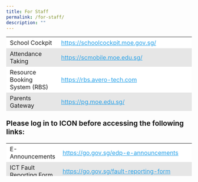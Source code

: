 ```yaml
---
title: For Staff
permalink: /for-staff/
description: ""
---
```

<table style="box-sizing: inherit; border-collapse: collapse; border-spacing: 0px; max-width: 100%; height: 204px; width: 792.225px;">
  <tbody style="box-sizing: inherit;">
    <tr style="box-sizing: inherit; background: rgb(255, 255, 255); height: 23px;">
      <td style="box-sizing: inherit; padding: 5px 10px; width: 320.975px; height: 23px;">School Cockpit</td>
      <td style="box-sizing: inherit; padding: 5px 10px; width: 471.25px; height: 23px;"><a style="box-sizing: inherit; background-color: transparent; transition: all 0.25s ease-in-out 0s; text-decoration: underline; color: rgb(37, 160, 232);" rel="noopener noreferrer" target="_blank" href="https://schoolcockpit.moe.gov.sg/">https://schoolcockpit.moe.gov.sg/</a></td>
    </tr>
    <tr style="box-sizing: inherit; background: rgb(230, 230, 230); height: 23px;">
      <td style="box-sizing: inherit; padding: 5px 10px; width: 320.975px; height: 23px;">Attendance Taking</td>
      <td style="box-sizing: inherit; padding: 5px 10px; width: 471.25px; height: 23px;"><a style="box-sizing: inherit; background-color: transparent; transition: all 0.25s ease-in-out 0s; text-decoration: underline; color: rgb(37, 160, 232);" rel="noopener noreferrer" target="_blank" href="https://scmobile.moe.edu.sg/">https://scmobile.moe.edu.sg/</a></td>
    </tr>
    <tr style="box-sizing: inherit; background: rgb(255, 255, 255); height: 43px;">
      <td style="box-sizing: inherit; padding: 5px 10px; width: 320.975px; height: 43px;">Resource Booking System (RBS)</td>
      <td style="box-sizing: inherit; padding: 5px 10px; width: 471.25px; height: 43px;"><a style="box-sizing: inherit; background-color: transparent; transition: all 0.25s ease-in-out 0s; text-decoration: underline; color: rgb(37, 160, 232);" rel="noopener noreferrer" target="_blank" href="https://rbs.avero-tech.com/">https://rbs.avero-tech.com</a></td>
    </tr>
    <tr style="box-sizing: inherit; background: rgb(230, 230, 230); height: 23px;">
      <td style="box-sizing: inherit; padding: 5px 10px; width: 320.975px; height: 23px;">Parents Gateway</td>
      <td style="box-sizing: inherit; padding: 5px 10px; width: 471.25px; height: 23px;"><a style="box-sizing: inherit; background-color: transparent; transition: all 0.25s ease-in-out 0s; text-decoration: underline; color: rgb(37, 160, 232);" rel="noopener noreferrer" target="_blank" href="https://pg.moe.edu.sg/">https://pg.moe.edu.sg/</a></td>
    </tr>
    <tr style="box-sizing: inherit; background: rgb(255, 255, 255); height: 23px;">
      <td style="box-sizing: inherit; padding: 5px 10px; width: 320.975px; height: 23px;">Student Learning Space (SLS)</td>
      <td style="box-sizing: inherit; padding: 5px 10px; width: 471.25px; height: 23px;"><a style="box-sizing: inherit; background-color: transparent; transition: all 0.25s ease-in-out 0s; text-decoration: underline; color: rgb(37, 160, 232);" rel="noopener noreferrer" target="_blank" href="https://vle.learning.moe.edu.sg/login">https://vle.learning.moe.edu.sg/login</a></td>
    </tr>
    <tr style="box-sizing: inherit; background: rgb(230, 230, 230); height: 23px;">
      <td style="box-sizing: inherit; padding: 5px 10px; width: 320.975px; height: 23px;">iExams 2</td>
      <td style="box-sizing: inherit; padding: 5px 10px; width: 471.25px; height: 23px;"><a style="box-sizing: inherit; background-color: transparent; transition: all 0.25s ease-in-out 0s; text-decoration: underline; color: rgb(37, 160, 232);" rel="noopener noreferrer" target="_blank" href="https://iexams.seab.gov.sg/login">https://iexams.seab.gov.sg/login</a></td>
    </tr>
    <tr style="box-sizing: inherit; background: rgb(255, 255, 255); height: 23px;">
      <td style="box-sizing: inherit; padding: 5px 10px; width: 320.975px; height: 23px;">Leave Early/Time-off Form</td>
      <td style="box-sizing: inherit; padding: 5px 10px; width: 471.25px; height: 23px;"><a style="box-sizing: inherit; background-color: transparent; transition: all 0.25s ease-in-out 0s; text-decoration: underline; color: rgb(37, 160, 232);" rel="noopener noreferrer" target="_blank" href="https://go.gov.sg/leaveearly">https://go.gov.sg/leaveearly</a></td>
    </tr>
    <tr style="box-sizing: inherit; background: rgb(230, 230, 230); height: 23px;">
      <td style="box-sizing: inherit; padding: 5px 10px; width: 320.975px; height: 23px;">OPAL 2.0</td>
      <td style="box-sizing: inherit; padding: 5px 10px; width: 471.25px; height: 23px;"><a style="box-sizing: inherit; background-color: transparent; transition: all 0.25s ease-in-out 0s; text-decoration: underline; color: rgb(37, 160, 232);" rel="noopener noreferrer" target="_blank" href="https://www.opal2.moe.edu.sg/app/learner">https://www.opal2.moe.edu.sg/app/learner</a></td>
    </tr>
	    <tr style="box-sizing: inherit; background: rgb(255, 255, 255); height: 23px;">
      <td style="box-sizing: inherit; padding: 5px 10px; width: 320.975px; height: 23px;">HR &amp; Payroll Portal</td>
      <td style="box-sizing: inherit; padding: 5px 10px; width: 471.25px; height: 23px;"><a style="box-sizing: inherit; background-color: transparent; transition: all 0.25s ease-in-out 0s; text-decoration: underline; color: rgb(37, 160, 232);" rel="noopener noreferrer" target="_blank" href="https://www.hrp.gov.sg"><br> https://www.hrp.gov.sg</a></td>
    </tr>
  </tbody>
</table>
<p style="font-size: 19px; text-align: left; font-weight: bold;">Please log in to ICON before accessing the following links:</p>
<table style="box-sizing: inherit; border-collapse: collapse; border-spacing: 0px; max-width: 100%; width: 792.225px; height: 89px;">
  <tbody style="box-sizing: inherit;">
    <tr style="box-sizing: inherit; background: rgb(255, 255, 255); height: 43px;">
      <td style="box-sizing: inherit; padding: 5px 10px; width: 318.25px; height: 43px;">E-Announcements</td>
      <td style="box-sizing: inherit; padding: 5px 10px; width: 473.975px; height: 43px;"><a style="box-sizing: inherit; background-color: transparent; transition: all 0.25s ease-in-out 0s; text-decoration: underline; color: rgb(37, 160, 232);" rel="noopener noreferrer" target="_blank" href="https://go.gov.sg/edp-e-announcements">https://go.gov.sg/edp-e-announcements</a></td>
    </tr>
    <tr style="box-sizing: inherit; background: rgb(230, 230, 230); height: 23px;">
      <td style="box-sizing: inherit; padding: 5px 10px; width: 318.25px; height: 23px;">ICT Fault Reporting Form</td>
      <td style="box-sizing: inherit; padding: 5px 10px; width: 473.975px; height: 23px;"><a style="box-sizing: inherit; background-color: transparent; transition: all 0.25s ease-in-out 0s; text-decoration: underline; color: rgb(37, 160, 232);" rel="noopener noreferrer" target="_blank" href="https://go.gov.sg/fault-reporting-form">https://go.gov.sg/fault-reporting-form</a></td>
    </tr>
    <tr style="box-sizing: inherit; background: rgb(255, 255, 255); height: 23px;">
      <td style="box-sizing: inherit; padding: 5px 10px; width: 318.25px; height: 23px;">Facilities Fault Reporting Form</td>
      <td style="box-sizing: inherit; padding: 5px 10px; width: 473.975px; height: 23px;"><a style="box-sizing: inherit; background-color: transparent; transition: all 0.25s ease-in-out 0s; text-decoration: underline; color: rgb(37, 160, 232);" rel="noopener noreferrer" target="_blank" href="https://form.gov.sg/6278713d33af340012c017eb">https://form.gov.sg/6278713d33af340012c017eb</a></td>
    </tr>
  </tbody>
</table>